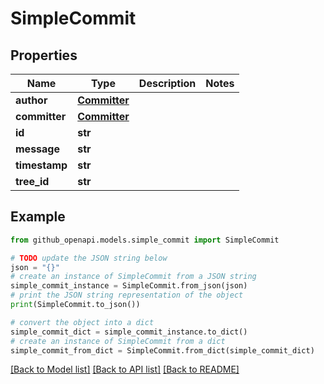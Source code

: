 # SimpleCommit


## Properties

Name | Type | Description | Notes
------------ | ------------- | ------------- | -------------
**author** | [**Committer**](Committer.md) |  | 
**committer** | [**Committer**](Committer.md) |  | 
**id** | **str** |  | 
**message** | **str** |  | 
**timestamp** | **str** |  | 
**tree_id** | **str** |  | 

## Example

```python
from github_openapi.models.simple_commit import SimpleCommit

# TODO update the JSON string below
json = "{}"
# create an instance of SimpleCommit from a JSON string
simple_commit_instance = SimpleCommit.from_json(json)
# print the JSON string representation of the object
print(SimpleCommit.to_json())

# convert the object into a dict
simple_commit_dict = simple_commit_instance.to_dict()
# create an instance of SimpleCommit from a dict
simple_commit_from_dict = SimpleCommit.from_dict(simple_commit_dict)
```
[[Back to Model list]](../README.md#documentation-for-models) [[Back to API list]](../README.md#documentation-for-api-endpoints) [[Back to README]](../README.md)


